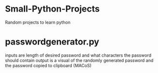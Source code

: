# Small-Python-Projects
Random projects to learn python

# passwordgenerator.py
inputs are length of desired password and what characters the password should contain
output is a visual of the randomly generated password and the password copied to clipboard (MACoS)
